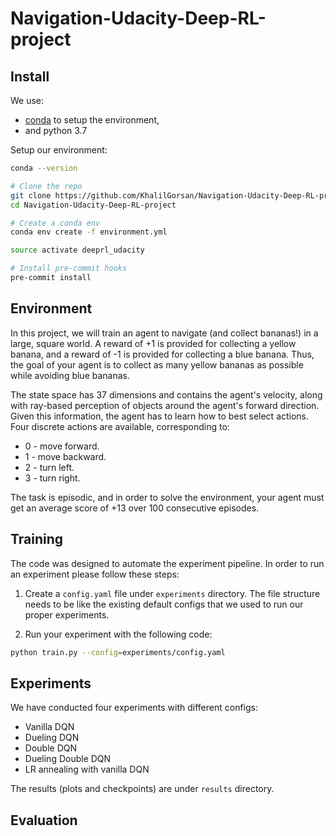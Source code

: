 # Navigation-Udacity-Deep-RL-project
Install
--------------------------------------------------------------------------------
We use:
- [conda](https://docs.conda.io/projects/conda/en/latest/user-guide/install/index.html)
  to setup the environment,
- and python 3.7

Setup our environment:
```bash
conda --version

# Clone the repo
git clone https://github.com/KhalilGorsan/Navigation-Udacity-Deep-RL-project.git
cd Navigation-Udacity-Deep-RL-project

# Create a conda env
conda env create -f environment.yml

source activate deeprl_udacity

# Install pre-commit hooks
pre-commit install
```
Environment
--------------------------------------------------------------------------------
In this project, we will train an agent to navigate (and collect bananas!) in a large,
square world.
A reward of +1 is provided for collecting a yellow banana, and a reward of -1 is
provided for collecting a blue banana. Thus, the goal of your agent is to collect as
many yellow bananas as possible while avoiding blue bananas.

The state space has 37 dimensions and contains the agent's velocity, along with
ray-based perception of objects around the agent's forward direction. Given this
information, the agent has to learn how to best select actions. Four discrete actions
are available, corresponding to:

- 0 - move forward.
- 1 - move backward.
- 2 - turn left.
- 3 - turn right.

The task is episodic, and in order to solve the environment, your agent must get an
average score of +13 over 100 consecutive episodes.

Training
--------------------------------------------------------------------------------
The code was designed to automate the experiment pipeline.
In order to run an experiment please follow these steps:

1. Create a `config.yaml` file under `experiments` directory. The file structure needs
to be like the existing default configs that we used to run our proper experiments.

2. Run your experiment with the following code:
```bash
python train.py --config=experiments/config.yaml
```

Experiments
--------------------------------------------------------------------------------
We have conducted four experiments with different configs:
- Vanilla DQN
- Dueling DQN
- Double DQN
- Dueling Double DQN
- LR annealing with vanilla DQN

The results (plots and checkpoints) are under `results` directory.

Evaluation
--------------------------------------------------------------------------------